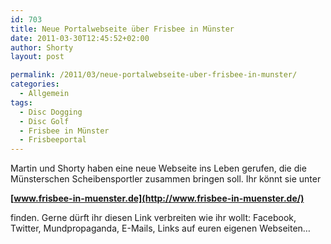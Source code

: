 ```yaml
---
id: 703
title: Neue Portalwebseite über Frisbee in Münster
date: 2011-03-30T12:45:52+02:00
author: Shorty
layout: post

permalink: /2011/03/neue-portalwebseite-uber-frisbee-in-munster/
categories:
  - Allgemein
tags:
  - Disc Dogging
  - Disc Golf
  - Frisbee in Münster
  - Frisbeeportal
---
```

Martin und Shorty haben eine neue Webseite ins Leben gerufen, die die Münsterschen Scheibensportler zusammen bringen soll. Ihr könnt sie unter

**[www.frisbee-in-muenster.de](http://www.frisbee-in-muenster.de/)**

finden. Gerne dürft ihr diesen Link verbreiten wie ihr wollt: Facebook, Twitter, Mundpropaganda, E-Mails, Links auf euren eigenen Webseiten&#8230;
